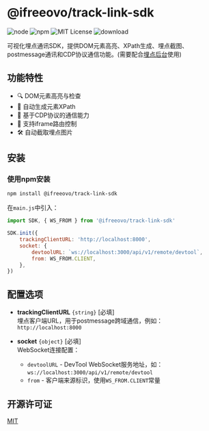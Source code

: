 # @ifreeovo/track-link-sdk

![node](https://img.shields.io/badge/node->=18-brightgreen.svg)
![npm](https://img.shields.io/badge/pnpm->=8.0.0-blue.svg)
![MIT License](https://img.shields.io/badge/license-MIT-brightgreen.svg)
![download](https://img.shields.io/npm/dw/@ifreeovo/track-link-sdk)

可视化埋点通讯SDK，提供DOM元素高亮、XPath生成、埋点截图、postmessage通讯和CDP协议通信功能。(需要配合[埋点后台](https://github.com/IFreeOvO/visual-event-tracking)使用)

## 功能特性

- 🔍 DOM元素高亮与检查
- 📝 自动生成元素XPath
- 🔗 基于CDP协议的通信能力
- 📱 支持iframe路由控制
- 🛠️ 自动截取埋点图片

## 安装

### 使用npm安装

```bash
npm install @ifreeovo/track-link-sdk
```

在`main.js`中引入：

```js
import SDK, { WS_FROM } from '@ifreeovo/track-link-sdk'

SDK.init({
    trackingClientURL: 'http://localhost:8000',
    socket: {
        devtoolURL: `ws://localhost:3000/api/v1/remote/devtool`,
        from: WS_FROM.CLIENT,
    },
})
```

## 配置选项

- **trackingClientURL** `{string}` [必填]  
  埋点客户端URL，用于postmessage跨域通信，例如：`http://localhost:8000`

- **socket** `{object}` [必填]  
  WebSocket连接配置：
    - `devtoolURL` - DevTool WebSocket服务地址，如：`ws://localhost:3000/api/v1/remote/devtool`
    - `from` - 客户端来源标识，使用`WS_FROM.CLIENT`常量

## 开源许可证

[MIT](./LICENSE)

